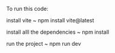 To run this code:

install vite ~ npm install vite@latest

install alll the dependencies ~ npm install

run the project ~ npm run dev
